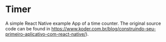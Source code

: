# Timer

A simple React Native example App of a time counter. The original source code can be found in https://www.koder.com.br/blog/construindo-seu-primeiro-aplicativo-com-react-native/).
